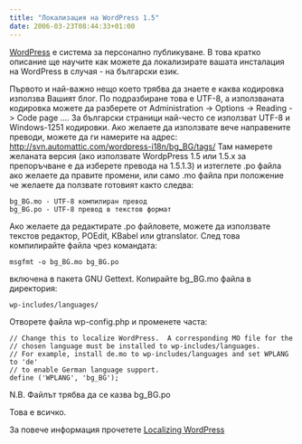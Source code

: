 ```yaml
---
title: "Локализация на WordPress 1.5"
date: 2006-03-23T08:44:33+01:00
---
```


[WordPress](http://www.wordpress.org/) e система за персонално публикуване. В това кратко описание ще научите как можете да локализирате вашата инсталация на WordPress в случая - на български език.

Първото и най-важно нещо което трябва да знаете е каква кодировка използва Вашият блог. По подразбиране това е UTF-8, а използваната кодировка можете да разберете от Administration -> Options -> Reading -> Code page .... За български страници най-често се използват UTF-8 и Windows-1251 кодировки. Ако желаете да използвате вече направените преводи, можете да ги намерите на адрес: http://svn.automattic.com/wordpress-i18n/bg_BG/tags/ Там намерете желаната версия (ако използвате WordpPress 1.5 или 1.5.x за препоръчване е да изберете превода на 1.5.1.3) и изтеглете .po файла ако желаете да правите промени, или само .mo файла при положение че желаете да ползвате готовият както следва:

```
bg_BG.mo - UTF-8 компилиран превод
bg_BG.po - UTF-8 превод в текстов формат
```

Ако желаете да редактирате .po файловете, можете да използвате текстов редактор, POEdit, KBabel или gtranslator. След това компилирайте файла чрез командата:

```
msgfmt -o bg_BG.mo bg_BG.po
```

включена в пакета GNU Gettext. Копирайте bg_BG.mo файла в директория:

```
wp-includes/languages/
```

Отворете файлa wp-config.php и променете часта:

```
// Change this to localize WordPress.  A corresponding MO file for the
// chosen language must be installed to wp-includes/languages.
// For example, install de.mo to wp-includes/languages and set WPLANG to 'de'
// to enable German language support.
define ('WPLANG', 'bg_BG');
```

N.B. Файлът трябва да се казва bg_BG.po

Това е всичко.

За повече информация прочетете [Localizing WordPress](http://codex.wordpress.org/Localizing_WordPress)
